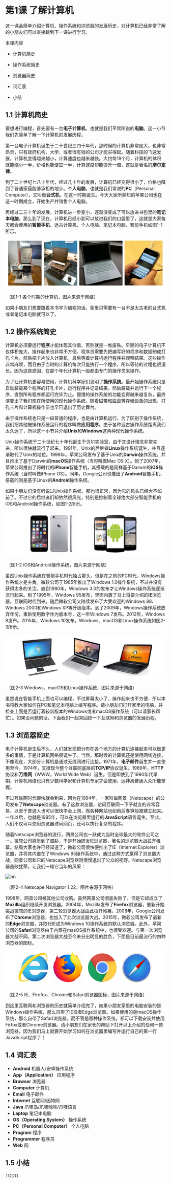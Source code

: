 # 第1课 了解计算机

这一课会简单介绍计算机、操作系统和浏览器的发展历史，对计算机已经非常了解的小朋友们可以直接跳到下一课进行学习。



本课内容

* 计算机简史
* 操作系统简史
* 浏览器简史

* 词汇表
* 小结



## 1.1 计算机简史

要想进行编程，首先要有一台**电子计算机**，也就是我们平常所说的**电脑**。这一小节我们先简单了解一下计算机的发展历程。

第一台电子计算机诞生于二十世纪三四十年代，那时候的计算机非常庞大，也非常昂贵，只有政府机构、大学、或者很有钱的公司才能买得起。随着科技的飞速发展，计算机变得越来越小，计算速度也越来越快。大约每18个月，计算机的体积就能缩小一半，价格也能便宜一半，计算速度却能提升一倍，这就是著名的**摩尔定律**。

到了二十世纪七八十年代，经过几十年的发展，计算机已经变得很小了，价格也降到了普通家庭能够承担的地步。**个人电脑**，也就是我们常说的**PC**（Personal Computer），又叫做**台式机**，在这一时期诞生。今天大家所熟知的苹果公司也在这一时期成立，开始生产并销售个人电脑。

再经过二三十年的发展，计算机进一步变小，逐渐演变成了可以放进书包里的**笔记本电脑**。那么到了现在，计算机已经小到可以放进我们的口袋里了，这就是大家每天都会使用的**智能手机**。远古计算机、个人电脑、笔记本电脑、智能手机如图1-1所示。


![computers](figures/ch01/computers720x220.png)

​			（图1-1 各个时期的计算机，图片来源于网络）

如果小朋友们想要跟着本书学习编程的话，家里只需要有一台不是太古老的台式机或者笔记本电脑就可以了。



## 1.2 操作系统简史

计算机必须要运行**程序**才能体现其价值，否则就是一堆废铁。早期的电子计算机不仅体积庞大，操作起来也非常不方便。程序员需要先把编写好的程序和数据制成打孔卡片，然后把卡片放入计算机，最后等着计算机运行程序并观察结果。这些操作非常麻烦，而且由于当时的计算机每次只能执行一个程序，所以等待的过程也很漫长。因为这些原因，在那个年代计算机一般都由专门的操作员来操作。

为了让计算机更容易使用，计算机科学家们发明了**操作系统**。最开始操作系统只是自动装载某个程序的打孔卡片，运行程序并记录结果，然后装载并运行下一个程序，直到所有程序都运行完毕为止。慢慢的操作系统的功能变得越来越复杂，最终演变出了我们现在所使用的现代操作系统。随着磁带和磁盘等存储设备的出现，打孔卡片和计算机操作员也早已退出了历史舞台。

由于操作系统也只是一段普通的程序，也是由计算机运行。为了区别于操作系统，我们把其他被操作系统运行的程序叫做**应用程序**。由于各种远古操作系统距离我们太久远了，所以这一小节只介绍**Unix**和**Windows**这两种现代操作系统。

Unix操作系统于二十世纪七十年代诞生于贝尔实验室，由于其设计理念非常先进，所以很快就流行了起来。1991年，Unix的后继者**Linux**操作系统诞生，并且逐渐取代了Unix的地位。1999年，苹果公司发布了基于Unix的**Darwin**操作系统，并且推出了基于Darwin的**macOS**操作系统（当时叫做Mac OS X）。到了2007年，苹果公司推出了跨时代的**iPhone**智能手机，其搭载的是同样基于Darwin的**iOS**操作系统（当时叫做iPhone OS）。同年，Google公司也推出了**Android**智能手机，搭载的则是基于Linux的**Android**操作系统。

如果小朋友们没有听说过Unix操作系统，那也很正常，因为它的风头已经大不如前了。不过它的后继者们却依然很风光，特别是控制着全球绝大部分智能手机的iOS和Android操作系统，如图1-2所示。

![sp](figures/ch01/sp720x200.png)

​			（图1-2 iOS和Android操作系统，图片来源于网络）

虽然Unix操作系统在智能手机时代独占鳌头，但是在之前的PC时代，Windows操作系统才是主角。微软公司于1985年推出了Windows 1.0操作系统，不过并没有获得太多的关注。直到1990年，Windows 3.0的发布才让Windows操作系统逐渐流行起来。到了1995年，Windows 95发布，里面内置了马上将要介绍的**IE**浏览器，互联网时代到来。随后微软公司又陆续发布了大受欢迎的Windows 98、Windows 2000和Windows XP等升级版本。到了2009年，Windows操作系统放弃年份，重新使用数字作为版本号，这一年Windows 7发布。2012年，Windows 8发布。2015年，Windows 10发布。Windows、macOS和Linux操作系统如图2-3所示。


![os](figures/ch01/os720x200.png)

​			（图2-3 Windows、macOS和Linux操作系统，图片来源于网络）

虽然说在智能手机上面也可以编程，不过屏幕太小了，操作起来也不方便，所以本书将教大家如何在PC和笔记本电脑上编写程序。请小朋友们打开家里的电脑，并检查上面是否运行着较新版本的Windows或者macOS操作系统（可以请家长帮忙）。如果没问题的话，下面我们一起来回顾一下互联网和浏览器的发展历程。



## 1.3 浏览器简史

电子计算机诞生后不久，人们就发现把分布在各个地方的计算机连接起来可以做更多的事情，于是计算机网络便诞生了。当然，那时候的计算机还是使用网线连接，不像现在，大部分计算机是通过无线网进行连接。1971年，**电子邮件**诞生并一直使用至今。1974年，支撑现今整个互联网底层的**TCP/IP**协议诞生。1989年，**HTTP**协议和**万维网**（WWW，World Wide Web）诞生。但是即使到了1990年代早期，计算机网络也只有少数科学家和计算机专家才会使用，远非离普通大众所能掌握。

不过互联网时代很快就会到来，因为在1994年，一家叫做网景（Netscape）的公司发布了**Netscape**浏览器。有了这款浏览器，访问互联网一下子就变的非常容易，以至于普通人也可以很快学会上网，而各种网站也如雨后春笋般被建立起来。一年以后，也就是1995年，可以在浏览器里运行的**JavaScript**语言诞生。至此，人们不仅可以使用浏览器访问网页，还可以执行复杂的程序。

随着Netscape浏览器的流行，网景公司也一跃成为当时全球最大的软件公司之一。微软公司感觉到了威胁，于是开始研发IE浏览器，著名的浏览器大战拉开帷幕。结局大家也许已经知道了，微软公司很快便推出了IE（Internet Explorer）浏览器，并将其内置在了Windows 95操作系统中，通过这种方式赢得了浏览器大战，网景公司和它的Netscape浏览器则慢慢退出了公众的视野。Netscape浏览器虽败犹荣，让我们一睹它当年的风采：

![nn](https://upload.wikimedia.org/wikipedia/en/c/c9/Navigator_1-22.png)

​			（图2-4 Netscape Navigator 1.22，图片来源于网络）

1998年，网景公司被其他公司收购。虽然网景公司彻底失败了，但是它却成立了**Mozilla**组织继续开发浏览器。2004年，Mozilla发布了**Firefox**浏览器，重新开始挑战微软的IE浏览器，第二轮浏览器大战由此拉开帷幕。2008年，Google公司发布了**Chrome**浏览器，也加入了此次浏览器大战。2015年，微软公司发布了最新的**Edge**浏览器，并取代IE成为Windows 10操作系统的默认浏览器。此外，苹果公司的**Safari**浏览器由于内置在masOS操作系统中，也很受欢迎。与第一次浏览器大战不同，第二次浏览器大战至今未分出明显的胜负，下面是目前最流行的四种浏览器的图标。

![browsers](figures/ch01/browsers720x160.png)

​			（图2-5 IE、Firefox、Chrome和Safari浏览器图标，图片来源于网络）

到这里互联网和浏览器的历史就简单介绍完了，如果小朋友家里的电脑安装的是Windows操作系统，那么自带了IE或者Edge浏览器。如果使用的是macOS操作系统，那么自带了Safari浏览器。而不管是哪种操作系统，都可以下载安装并使用Firfox或者Chrome浏览器。请小朋友们在家长的帮助下打开以上介绍的任何一款浏览器，因为我们马上就要开始学习如何在浏览器里编写并运行自己的第一行JavaScript程序了！


## 1.4 词汇表

* **Android** 机器人/安卓操作系统
* **App（Application）** 应用程序
* **Browser** 浏览器
* **Computer** 计算机
* **Email** 电子邮件
* **Internet** 互联网/因特网
* **Java** 爪哇岛/爪哇咖啡/爪哇语言
* **Laptop** 笔记本电脑
* **OS（Operating System）** 操作系统
* **PC（Personal Computer）** 个人电脑
* **Program** 程序
* **Programmer** 程序员
* **Web** 网



## 1.5 小结

TODO


